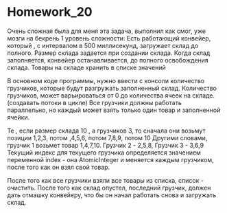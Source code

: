 # Homework_20
Очень сложная была для меня эта задача, выполнил как смог, уже мозги на бекрень
 1 уровень сложности: Есть работающий конвейер, который , с интервалом в 500 миллисекунд, загружает склад до полного. 
Размер склада задается при создании склада.
Когда склад заполняется, конвейер останавливается, до полного освобождения склада.
Товары на складе хранить в списке значений

В основном коде программы, нужно ввести с консоли количество грузчиков, которые будут разгружать заполненный склад.
Количество грузчиков, может варьироваться от 0 до количества ячеек на складе.(создавать потоки в цикле)
Все грузчики должны работать параллельно, но каждый может взять только один товар и заполненной ячейки.


Те , если размер склада 10 , а грузчиков 3, то сначала они возьмут позиции 1,2,3, потом ,4,5,6, потом 7,8,9, потом 10
Другими словами, грузчик 1 возьмет товар 1,4,7,10. Грузчик 2 - 2,5,8, Грузчик 3 - 3,6,9
Текущий индекс для текущего грузчика определяется значением переменной index - она  AtomicInteger и меняется каждым грузчиком, после того
как он взял свой товар.


После того как все грузчики взяли все товары из списка, список - очистить.
После того как склад опустел, последний грузчик, должен дать отмашку конвейеру, что бы он начал работать снова и загружать склад.


